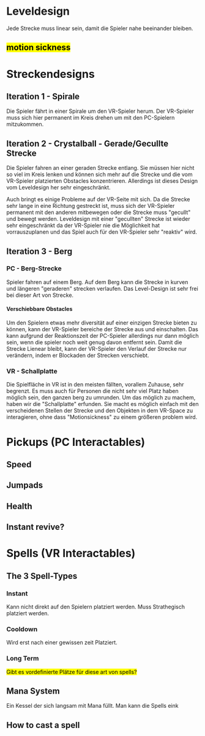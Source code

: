 # Leveldesign

Jede Strecke muss linear sein, damit die Spieler nahe beeinander bleiben.

## <mark>motion sickness</mark>



# Streckendesigns

## Iteration 1 - Spirale

Die Spieler fährt in einer Spirale um den VR-Spieler herum. Der VR-Spieler muss sich hier permanent im Kreis drehen um mit den PC-Spielern mitzukommen.

## Iteration 2 - Crystalball - Gerade/Gecullte Strecke

Die Spieler fahren an einer geraden Strecke entlang. Sie müssen hier nicht so viel im Kreis lenken und können sich mehr auf die Strecke und die vom VR-Spieler platzierten Obstacles konzentrieren. Allerdings ist dieses Design vom Leveldesign her sehr eingeschränkt. 

Auch bringt es einige Probleme auf der VR-Seite mit sich. Da die Strecke sehr lange in eine Richtung gestreckt ist, muss sich der VR-Spieler permanent mit den anderen mitbewegen oder die Strecke muss "gecullt" und bewegt werden. Leveldesign mit einer "gecullten" Strecke ist wieder sehr eingeschränkt da der VR-Spieler nie die Möglichkeit hat vorrauszuplanen und das Spiel auch für den VR-Spieler sehr "reaktiv" wird.

## Iteration 3 - Berg

### PC - Berg-Strecke

Spieler fahren auf einem Berg. Auf dem Berg kann die Strecke in kurven und längeren "geraderen" strecken verlaufen. Das Level-Design ist sehr frei bei dieser Art von Strecke. 

#### Verschiebbare Obstacles

Um den Spielern etwas mehr diversität auf einer einzigen Strecke bieten zu können, kann der VR-Spieler bereiche der Strecke aus und einschalten. Das kann aufgrund der Reaktionszeit der PC-Spieler allerdings nur dann möglich sein, wenn die spieler noch weit genug davon entfernt sein. Damit die Strecke Lienear bleibt, kann der VR-Spieler den Verlauf der Strecke nur verändern, indem er Blockaden der Strecken verschiebt.

### VR - Schallplatte

Die Spielfläche in VR ist in den meisten fällten, vorallem Zuhause, sehr begrenzt. Es muss auch für Personen die nicht sehr viel Platz haben möglich sein, den ganzen berg zu umrunden. Um das möglich zu machem, haben wir die "Schallplatte" erfunden. Sie macht es möglich einfach mit den verscheidenen Stellen der Strecke und den Objekten in dem VR-Space zu interagieren, ohne dass "Motionsickness" zu einem größeren problem wird. 

# Pickups (PC Interactables)

## Speed

## Jumpads

## Health

## Instant revive?

# Spells (VR Interactables)

## The 3 Spell-Types

### Instant

Kann nicht direkt auf den Spielern platziert werden. Muss Strathegisch platziert werden.

### Cooldown

Wird erst nach einer gewissen zeit Platziert.

### Long Term

<mark>Gibt es vordefinierte Plätze für diese art von spells?</mark>



## Mana System

Ein Kessel der sich langsam mit Mana füllt. Man kann die Spells eink

## How to cast a spell
